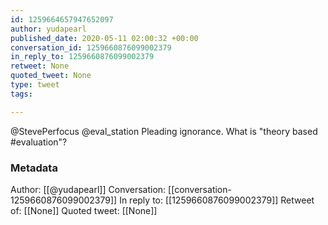 ```yaml
---
id: 1259664657947652097
author: yudapearl
published_date: 2020-05-11 02:00:32 +00:00
conversation_id: 1259660876099002379
in_reply_to: 1259660876099002379
retweet: None
quoted_tweet: None
type: tweet
tags:

---
```


@StevePerfocus @eval_station Pleading ignorance. What is "theory based #evaluation"?

### Metadata

Author: [[@yudapearl]]
Conversation: [[conversation-1259660876099002379]]
In reply to: [[1259660876099002379]]
Retweet of: [[None]]
Quoted tweet: [[None]]
